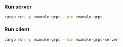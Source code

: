 ### Run server

```bash
cargo run -p example-grpc --bin example-grpc
```

### Run client

```bash
cargo run -p example-grpc --bin example-grpc-server
```